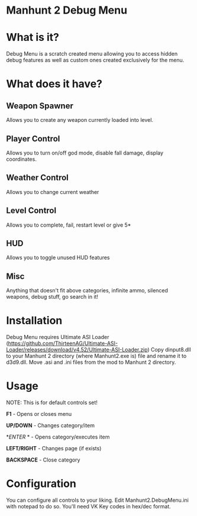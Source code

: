 # Manhunt 2 Debug Menu

# What is it?
Debug Menu is a scratch created menu allowing you to access hidden debug features
as well as custom ones created exclusively for the menu. 

# What does it have?

## Weapon Spawner

Allows you to create any weapon currently loaded into level.
## Player Control

Allows you to turn on/off god mode, disable fall damage, display coordinates.

##  Weather Control

Allows you to change current weather

## Level Control

Allows you to complete, fail, restart level or give 5*

## HUD

Allows you to toggle unused HUD features
##  Misc

Anything that doesn't fit above categories, infinite ammo, silenced weapons, debug stuff,
go search in it!


# Installation
Debug Menu requires Ultimate ASI Loader (https://github.com/ThirteenAG/Ultimate-ASI-Loader/releases/download/v4.52/Ultimate-ASI-Loader.zip)
Copy dinput8.dll to your Manhunt 2 directory (where Manhunt2.exe is) file and rename it to d3d9.dll.
Move .asi and .ini files from the mod to Manhunt 2 directory.

# Usage
NOTE: This is for default controls set!

**F1**         - Opens or closes menu

**UP/DOWN**    - Changes category/item

**ENTER* *     - Opens category/executes item

**LEFT/RIGHT** - Changes page (if exists)

**BACKSPACE** - Close category


# Configuration
You can configure all controls to your liking.
Edit Manhunt2.DebugMenu.ini with notepad to do so.
You'll need VK Key codes in hex/dec format.
